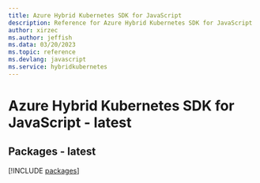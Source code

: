 ```yaml
---
title: Azure Hybrid Kubernetes SDK for JavaScript
description: Reference for Azure Hybrid Kubernetes SDK for JavaScript
author: xirzec
ms.author: jeffish
ms.data: 03/20/2023
ms.topic: reference
ms.devlang: javascript
ms.service: hybridkubernetes
---
```

# Azure Hybrid Kubernetes SDK for JavaScript - latest
## Packages - latest
[!INCLUDE [packages](hybrid-kubernetes-index.md)]